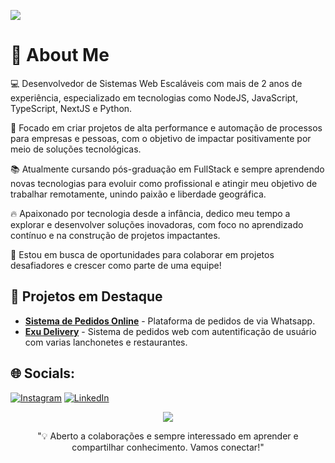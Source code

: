
[![](https://visitcount.itsvg.in/api?id=mariorenanofc&icon=0&color=8)](https://visitcount.itsvg.in)

# 👋 About Me

💻 Desenvolvedor de Sistemas Web Escaláveis com mais de 2 anos de experiência, especializado em tecnologias como NodeJS, JavaScript, TypeScript, NextJS e Python.

🎯 Focado em criar projetos de alta performance e automação de processos para empresas e pessoas, com o objetivo de impactar positivamente por meio de soluções tecnológicas.

📚 Atualmente cursando pós-graduação em FullStack e sempre aprendendo novas tecnologias para evoluir como profissional e atingir meu objetivo de trabalhar remotamente, unindo paixão e liberdade geográfica.

🔥 Apaixonado por tecnologia desde a infância, dedico meu tempo a explorar e desenvolver soluções inovadoras, com foco no aprendizado contínuo e na construção de projetos impactantes.

🌟 Estou em busca de oportunidades para colaborar em projetos desafiadores e crescer como parte de uma equipe!

## 🚀 Projetos em Destaque  
- [**Sistema de Pedidos Online**](https://github.com/mariorenanofc/cardapio-online) - Plataforma de pedidos de via Whatsapp.  
- [**Exu Delivery**](https://github.com/mariorenanofc/fsw-foods) - Sistema de pedidos web com autentificação de usuário com varias lanchonetes e restaurantes.  

## 🌐 Socials:
[![Instagram](https://img.shields.io/badge/Instagram-%23E4405F.svg?logo=Instagram&logoColor=white)](https://instagram.com/mariorenandev/) 
[![LinkedIn](https://img.shields.io/badge/LinkedIn-%230077B5.svg?logo=linkedin&logoColor=white)](https://linkedin.com/in/https://www.linkedin.com/in/mariorenandev/) 


<div align="center">
          
[![](https://github-readme-stats.vercel.app/api/top-langs/?username=mariorenanofc&langs_count=10&layout=compact&theme=merko&hide_border=false)](https://github.com/mariorenanofc)

"💡 Aberto a colaborações e sempre interessado em aprender e compartilhar conhecimento. Vamos conectar!"
          
</div>

